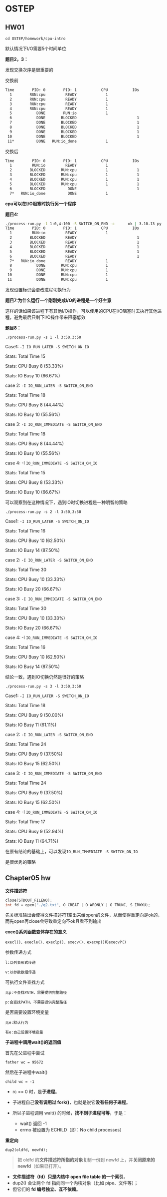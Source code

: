 # OSTEP

## HW01

`cd OSTEP/homework/cpu-intro`

默认情况下I/O需要5个时间单位

**题目2，3：**

发现交换次序是很重要的

交换前

```bash
Time        PID: 0        PID: 1           CPU           IOs
  1        RUN:cpu         READY             1          
  2        RUN:cpu         READY             1          
  3        RUN:cpu         READY             1          
  4        RUN:cpu         READY             1          
  5           DONE        RUN:io             1          
  6           DONE       BLOCKED                           1
  7           DONE       BLOCKED                           1
  8           DONE       BLOCKED                           1
  9           DONE       BLOCKED                           1
 10           DONE       BLOCKED                           1
 11*          DONE   RUN:io_done             1  
```

交换后

```bash
Time        PID: 0        PID: 1           CPU           IOs
  1         RUN:io         READY             1          
  2        BLOCKED       RUN:cpu             1             1
  3        BLOCKED       RUN:cpu             1             1
  4        BLOCKED       RUN:cpu             1             1
  5        BLOCKED       RUN:cpu             1             1
  6        BLOCKED          DONE                           1
  7*   RUN:io_done          DONE             1  
```

**cpu可以在I/O阻塞时执行另一个程序**

**题目4:**

```bash
./process-run.py -l 1:0,4:100 -S SWITCH_ON_END -c      ok | 3.10.13 py | 20:53:34 
Time        PID: 0        PID: 1           CPU           IOs
  1         RUN:io         READY             1          
  2        BLOCKED         READY                           1
  3        BLOCKED         READY                           1
  4        BLOCKED         READY                           1
  5        BLOCKED         READY                           1
  6        BLOCKED         READY                           1
  7*   RUN:io_done         READY             1          
  8           DONE       RUN:cpu             1          
  9           DONE       RUN:cpu             1          
 10           DONE       RUN:cpu             1          
 11           DONE       RUN:cpu             1  
```

发现设置标识会更改进程切换行为

**题目7:为什么运行一个刚刚完成I/O的进程是一个好主意**

这样的话如果该进程下有其他I/O操作，可以使用的CPU在I/O阻塞时去执行其他进程，避免最后只剩下I/O操作带来阻塞低效

**题目8：**

`./process-run.py -s 1 -l 3:50,3:50`

Case1: `-I IO_RUN_LATER -S SWITCH_ON_IO`

Stats: Total Time 15

Stats: CPU Busy 8 (53.33%)

Stats: IO Busy 10 (66.67%)

case 2: `-I IO_RUN_LATER -S SWITCH_ON_END`

Stats: Total Time 18

Stats: CPU Busy 8 (44.44%)

Stats: IO Busy 10 (55.56%)

case 3: `-I IO_RUN_IMMEDIATE -S SWITCH_ON_END`

Stats: Total Time 18

Stats: CPU Busy 8 (44.44%)

Stats: IO Busy 10 (55.56%)

case 4: -I `IO_RUN_IMMEDIATE -S SWITCH_ON_IO`

Stats: Total Time 15

Stats: CPU Busy 8 (53.33%)

Stats: IO Busy 10 (66.67%)

可以观察到在这种情况下，遇到IO时切换进程是一种明智的策略

`./process-run.py -s 2 -l 3:50,3:50`

Case1: `-I IO_RUN_LATER -S SWITCH_ON_IO`

Stats: Total Time 16

Stats: CPU Busy 10 (62.50%)

Stats: IO Busy 14 (87.50%)

case 2: `-I IO_RUN_LATER -S SWITCH_ON_END`

Stats: Total Time 30

Stats: CPU Busy 10 (33.33%)

Stats: IO Busy 20 (66.67%)

case 3: `-I IO_RUN_IMMEDIATE -S SWITCH_ON_END`

Stats: Total Time 30

Stats: CPU Busy 10 (33.33%)

Stats: IO Busy 20 (66.67%)

case 4: -I `IO_RUN_IMMEDIATE -S SWITCH_ON_IO`

Stats: Total Time 16

Stats: CPU Busy 10 (62.50%)

Stats: IO Busy 14 (87.50%)

结论一致，遇到IO切换仍然是很好的策略

`./process-run.py -s 3 -l 3:50,3:50`

Case1: `-I IO_RUN_LATER -S SWITCH_ON_IO`

Stats: Total Time 18

Stats: CPU Busy 9 (50.00%)

Stats: IO Busy 11 (61.11%)

case 2: `-I IO_RUN_LATER -S SWITCH_ON_END`

Stats: Total Time 24

Stats: CPU Busy 9 (37.50%)

Stats: IO Busy 15 (62.50%)

case 3: `-I IO_RUN_IMMEDIATE -S SWITCH_ON_END`

Stats: Total Time 24

Stats: CPU Busy 9 (37.50%)

Stats: IO Busy 15 (62.50%)

case 4: -I `IO_RUN_IMMEDIATE -S SWITCH_ON_IO`

Stats: Total Time 17

Stats: CPU Busy 9 (52.94%)

Stats: IO Busy 11 (64.71%)

在原有结论的基础上，可以发现``IO_RUN_IMMEDIATE -S SWITCH_ON_IO``

是很优秀的策略

## Chapter05 hw

**文件描述符**

```C
close(STDOUT_FILENO);
int fd = open("./q2.txt", O_CREAT | O_WRONLY | O_TRUNC, S_IRWXU);
```

先关标准输出会使得文件描述符1空出来给open的文件，从而使得重定向是ok的，而先open再close会导致重定向不ok且看不到输出

**exec()系列函数变体存在的意义**

`execl()、execle()、execlp()、execv()、execvp()和execvP()`

参数传递方式

`l:以列表形式传递`

`v:以参数数组传递`

可执行文件查找方式

`无p:不查找PATH，需要提供完整路径`

`p:会查找PATH，不需要提供完整路径`

是否需要设置环境变量

`无e:默认行为`

`有e:自己设置环境变量`

**子进程中调用wait()的返回值**

首先在父进程中尝试

```
father wc = 95672
```

然后在子进程中wait()

```
child wc = -1
```

- rc == 0 时，是**子进程**。
- 子进程自己**没有调用过 fork()**，也就是说它**没有任何子进程**。

- 所以子进程调用 wait() 的时候，**找不到子进程可等**，于是：

  - wait() 返回 -1
  - errno 被设置为 ECHILD（即：No child processes）


**重定向**

`dup2(oldfd, newfd);`

> 把 oldfd 的**文件描述符所指的对象**复制一份到 newfd 上，并**关闭原来的 newfd**（如果已打开）。

- **文件描述符（fd）只是内核中 open file table 的一个索引**。
- dup2() 会让两个 fd 指向同一个内核对象（比如 pipe、文件等）；
- 但它们的 **fd 编号独立、互不依赖**。
